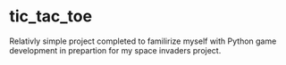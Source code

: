 # tic_tac_toe
Relativly simple project completed to familirize myself with Python game development in prepartion for my space invaders project.
